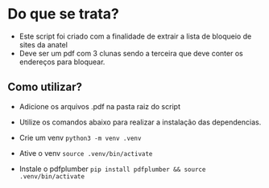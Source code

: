 # Do que se trata?
- Este script foi criado com a finalidade de extrair a lista de bloqueio de sites da anatel
- Deve ser um pdf com 3 clunas sendo a terceira que deve conter os endereços para bloquear.

## Como utilizar?
- Adicione os arquivos .pdf na pasta raiz do script

- Utilize os comandos abaixo para realizar a instalação das dependencias.

- Crie um venv
```python3 -m venv .venv```

- Ative o venv
```source .venv/bin/activate```

- Instale o pdfplumber
```pip install pdfplumber && source .venv/bin/activate```

